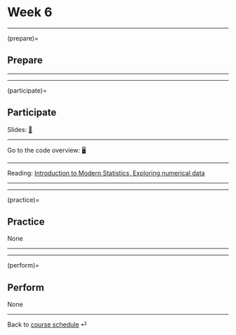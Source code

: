 # Week 6


---

(prepare)=
## Prepare



---

---


(participate)=
## Participate


Slides: [📑](https://drive.google.com/file/d/107DDVHkN56SBL6xpTxZoc6kFkpcW7Jw6/view?usp=sharing)

---

Go to the code overview: [🖥](../code/code-overview.md)

---

Reading: [Introduction to Modern Statistics, Exploring numerical data](https://openintro-ims.netlify.app/explore-numerical.html)


---

---


(practice)=
## Practice


None

---

---

(perform)=
## Perform

None

---

Back to [course schedule](../docs/course-schedule.md) ⏎
